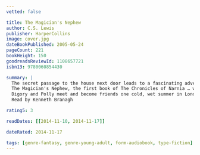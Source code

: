 ```yaml
---
vetted: false

title: The Magician's Nephew
author: C.S. Lewis
publisher: HarperCollins
image: cover.jpg
dateBookPublished: 2005-05-24
pageCount: 221
bookHeight: 150
goodreadsReviewId: 1108657721
isbn13: 9780060854430

summary: |
  The secret passage to the house next door leads to a fascinating adventure.
  The Magician's Nephew, the first book of The Chronicles of Narnia … where the woods are thick and cool, where the Talking Beasts are called to life … a new world where the adventure begins.
  Digory and Polly meet and become friends one cold, wet summer in London. Their lives burst into adventure when Digory's Uncle Andrew, who thinks he is a magician, sends them hurtling to … somewhere else. They find their way to Narnia, newborn from the Lion's song, and encounter the evil sorceress Jadis, before they finally return home.
  Read by Kenneth Branagh

rating5: 3

readDates: [[2014-11-10, 2014-11-17]]

dateRated: 2014-11-17

tags: [genre-fantasy, genre-young-adult, form-audiobook, type-fiction]
---
```

